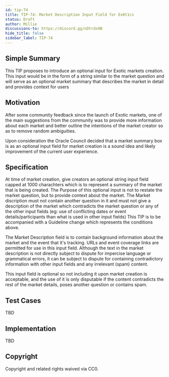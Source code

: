 ```yaml
---
id: tip-74
title: TIP-74: Market Description Input Field for Ex0t1cs
status: Draft
author: Millie
discussions-to: https://discord.gg/nDtrdx9B
hide_title: false
sidebar_label: TIP-74
---
```


## Simple Summary
 
This TIP proposes to introduce an optional input for Exotic markets creation. This input would be in the form of a string similar to the market question and will serve as an optional market summary that describes the market in detail and provides context for users
 
## Motivation

After some community feedback since the launch of Exotic markets, one of the main suggestions from the community was to provide more information about each market and better outline the intentions of the market creator so as to remove random ambiguities.

Upon consideration the Oracle Council decided that a market summary box is as an optional input field for market creation is a sound idea and likely improvement of the current user experience. 


## Specification

At time of market creation, give creators an optional string input field capped at 1000 charachters which is to represent a summary of the market that is being created. 
The Purpose of this optional input is not to restate the market question, but to provide context about the market. The Market discription must not contain another question in it and must not give a description of the market which contradicts the market question or any of the other input fields (eg: use of conflicting dates or event details/participants than what is used in other input fields) 
This TIP is to be accompanied with a Guideline change which represents the conditions above.

The Market Description field is to contain background information about the market and the event that it's tracking. URLs and event coverage links are permitted for use in this input field.
Although the text in the market description is not directly subject to dispute for impercise language or grammatical errors, it can be subject to dispute for containing contradictory information with other input fields and any irrelevant (spam) content.

This input field is optional so not including it upon market creation is acceptable, and the use of it is only disputable if the content contradicts the rest of the market details, poses another question or contains spam.

## Test Cases
TBD

## Implementation
TBD

## Copyright
 
Copyright and related rights waived via CC0.
